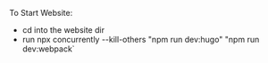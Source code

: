 To Start Website: 
- cd into the website dir
- run  npx concurrently --kill-others \"npm run dev:hugo\" \"npm run dev:webpack`
